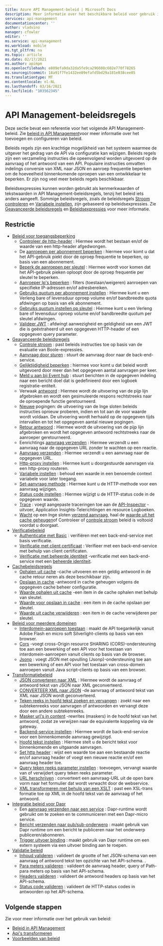 ```yaml
---
title: Azure API Management-beleid | Microsoft Docs
description: Meer informatie over het beschikbare beleid voor gebruik in Azure API Management. Met beleid kan de uitgever het API-gedrag via de configuratie wijzigen.
services: api-management
documentationcenter: ''
author: vladvino
manager: cfowler
editor: ''
ms.service: api-management
ms.workload: mobile
ms.tgt_pltfrm: na
ms.topic: article
ms.date: 02/17/2021
ms.author: apimpm
ms.openlocfilehash: e809efa9da32da5fe9ca296608c602e770f78265
ms.sourcegitcommit: 18a91f7fe1432ee09efafd5bd29a181e038cee05
ms.translationtype: MT
ms.contentlocale: nl-NL
ms.lasthandoff: 03/16/2021
ms.locfileid: "103562345"
---
```

# <a name="api-management-policies"></a>API Management-beleidsregels
Deze sectie bevat een referentie voor het volgende API Management-beleid. Zie [beleid in API Management](api-management-howto-policies.md)voor meer informatie over het toevoegen en configureren van beleid.

 Beleids regels zijn een krachtige mogelijkheid van het systeem waarmee de uitgever het gedrag van de API via configuratie kan wijzigen. Beleids regels zijn een verzameling instructies die opeenvolgend worden uitgevoerd op de aanvraag of het antwoord van een API. Populaire instructies omvatten indelings conversie van XML naar JSON en aanroep frequentie beperken om de hoeveelheid binnenkomende oproepen van een ontwikkelaar te beperken. Er zijn nog veel meer beleids regels beschikbaar.

 Beleidsexpressies kunnen worden gebruikt als kenmerkwaarden of tekstwaarden in API Management-beleidsregels, tenzij het beleid iets anders aangeeft. Sommige beleidsregels, zoals de beleidsregels [Stroom controleren](api-management-advanced-policies.md#choose) en [Variabele instellen](api-management-advanced-policies.md#set-variable), zijn gebaseerd op beleidsexpressies. Zie [Geavanceerde beleidsregels](api-management-advanced-policies.md#AdvancedPolicies) en [Beleidsexpressies](api-management-policy-expressions.md) voor meer informatie.

##  <a name="policies"></a><a name="ProxyPolicies"></a> Restrictie

-   [Beleid voor toegangsbeperking](api-management-access-restriction-policies.md#AccessRestrictionPolicies)
    -   [Controleer de http-header](api-management-access-restriction-policies.md#CheckHTTPHeader) : Hiermee wordt het bestaan en/of de waarde van een http-header afgedwongen.
    -   De [aanroepen per abonnement beperken](api-management-access-restriction-policies.md#LimitCallRate) : hiermee voor komt u dat het API-gebruik piekt door de oproep frequentie te beperken, op basis van een abonnement.
    -   [Beperk de aanroepen per sleutel](api-management-access-restriction-policies.md#LimitCallRateByKey) : Hiermee wordt voor komen dat het API-gebruik pieken oploopt door de oproep frequentie per sleutel te beperken.
    -   [Aanroeper Ip's beperken](api-management-access-restriction-policies.md#RestrictCallerIPs) : filters (toestaan/weigeren) aanroepen van specifieke IP-adressen en/of adresbereiken.
    -   [Gebruiks quotum per abonnement instellen](api-management-access-restriction-policies.md#SetUsageQuota) : Hiermee kunt u een Verleng bare of levensduur oproep volume en/of bandbreedte quota afdwingen op basis van elk abonnement.
    -   [Gebruiks quotum instellen op sleutel](api-management-access-restriction-policies.md#SetUsageQuotaByKey) : Hiermee kunt u een Verleng bare of levensduur oproep volume en/of bandbreedte quotum per sleutel afdwingen.
    -   [Valideer JWT](api-management-access-restriction-policies.md#ValidateJWT) : afdwingt aanwezigheid en geldigheid van een JWT die is geëxtraheerd uit een opgegeven HTTP-header of een opgegeven query parameter.
-   [Geavanceerde beleidsregels](api-management-advanced-policies.md#AdvancedPolicies)
    -   [Controle stroom](api-management-advanced-policies.md#choose) : past beleids instructies toe op basis van de evaluatie van Boole-expressies.
    -   [Aanvraag door sturen](api-management-advanced-policies.md#ForwardRequest) : stuurt de aanvraag door naar de back-end-service.
    -   [Gelijktijdigheid beperken](api-management-advanced-policies.md#LimitConcurrency) : hiermee voor komt u dat beleid wordt uitgevoerd door meer dan het opgegeven aantal aanvragen per keer.
    -   [Meld u aan bij Event hub](api-management-advanced-policies.md#log-to-eventhub) : stuurt berichten in de opgegeven indeling naar een bericht doel dat is gedefinieerd door een logboek registratie-entiteit.
    -   Verwaak [antwoord](api-management-advanced-policies.md#mock-response) : Hiermee wordt de uitvoering van de pijp lijn afgebroken en wordt een gesimuleerde respons rechtstreeks naar de oproepende functie geretourneerd.
    -   [Nieuwe](api-management-advanced-policies.md#Retry) pogingen: de uitvoering van de Inge sloten beleids instructies opnieuw proberen, indien en tot aan de voor waarde wordt voldaan. De uitvoering wordt herhaald op de opgegeven tijds intervallen en tot het opgegeven aantal nieuwe pogingen.
    -   [Retour antwoord](api-management-advanced-policies.md#ReturnResponse) : Hiermee wordt de uitvoering van de pijp lijn afgebroken en wordt het opgegeven antwoord rechtstreeks naar de aanroeper geretourneerd.
    -   Eenrichtings [aanvraag verzenden](api-management-advanced-policies.md#SendOneWayRequest) : Hiermee verzendt u een aanvraag naar de opgegeven URL zonder te wachten op een reactie.
    -   [Aanvraag verzenden](api-management-advanced-policies.md#SendRequest) : Hiermee verzendt u een aanvraag naar de opgegeven URL.
    -   [Http-proxy instellen](api-management-advanced-policies.md#SetHttpProxy) : Hiermee kunt u doorgestuurde aanvragen via een http-proxy routeren.
    -   [Variabele instellen](api-management-advanced-policies.md#set-variable) : behoud een waarde in een benoemde context variabele voor later toegang.
    -   [Set-aanvraag methode](api-management-advanced-policies.md#SetRequestMethod) : Hiermee kunt u de HTTP-methode voor een aanvraag wijzigen.
    -   [Status code instellen](api-management-advanced-policies.md#SetStatus) : Hiermee wijzigt u de HTTP-status code in de opgegeven waarde.
    -   [Trace](api-management-advanced-policies.md#Trace) : voegt aangepaste traceringen toe aan de [API-Inspector](./api-management-howto-api-inspector.md) -uitvoer, Application Insights-Telerichtingen en resource Logboeken.
    -   [Wacht](api-management-advanced-policies.md#Wait) op een Inge sloten [verzend aanvraag](api-management-advanced-policies.md#SendRequest), haal de [waarde uit het cache geheugen](api-management-caching-policies.md#GetFromCacheByKey)of Controleer of [controle stroom](api-management-advanced-policies.md#choose) beleid is voltooid voordat u doorgaat.
-   [Verificatiebeleid](api-management-authentication-policies.md#AuthenticationPolicies)
    -   [Authenticatie met Basic](api-management-authentication-policies.md#Basic) : verifiëren met een back-end-service met basis verificatie.
    -   [Verificatie met client certificaat](api-management-authentication-policies.md#ClientCertificate) : Verifieer met een back-end-service met behulp van client certificaten.
    -   [Verificatie met beheerde identiteit](api-management-authentication-policies.md#ManagedIdentity) -verificatie met een back-end-service met een [beheerde identiteit](../active-directory/managed-identities-azure-resources/overview.md).
-   [Cachebeleidsregels](api-management-caching-policies.md#CachingPolicies)
    -   [Ophalen uit cache](api-management-caching-policies.md#GetFromCache) -cache uitvoeren en een geldig antwoord in de cache retour neren als deze beschikbaar zijn.
    -   [Opslaan in cache](api-management-caching-policies.md#StoreToCache) -antwoord in cache geheugen volgens de opgegeven cache beheer configuratie.
    -   [Waarde ophalen uit cache](api-management-caching-policies.md#GetFromCacheByKey) -een item in de cache ophalen met behulp van sleutel.
    -   [Waarde voor opslaan in cache](api-management-caching-policies.md#StoreToCacheByKey) : een item in de cache opslaan per sleutel.
    -   [Waarde uit cache verwijderen](api-management-caching-policies.md#RemoveCacheByKey) : een item in de cache verwijderen per sleutel.
-   [Beleid voor meerdere domeinen](api-management-cross-domain-policies.md#CrossDomainPolicies)
    -   [Interdomein-aanroepen toestaan](api-management-cross-domain-policies.md#AllowCrossDomainCalls) : maakt de API toegankelijk vanuit Adobe Flash en micro soft Silverlight-clients op basis van een browser.
    -   [Cors](api-management-cross-domain-policies.md#CORS) -voegt cross-Origin resource SHARING (CORS)-ondersteuning toe aan een bewerking of een API voor het toestaan van interdomein-aanroepen vanuit clients op basis van de browser.
    -   [Jsonp](api-management-cross-domain-policies.md#JSONP) : voegt JSON met opvulling (Jsonp)-ondersteuning toe aan een bewerking of een API voor het toestaan van cross-domein aanroepen vanuit Java script-clients op basis van een browser.
-   [Transformatiebeleid](api-management-transformation-policies.md#TransformationPolicies)
    -   [JSON converteren naar XML](api-management-transformation-policies.md#ConvertJSONtoXML) : Hiermee wordt de aanvraag of antwoord tekst van JSON naar XML geconverteerd.
    -   [CONVERTEER XML naar JSON](api-management-transformation-policies.md#ConvertXMLtoJSON) -de aanvraag of antwoord tekst van XML naar JSON wordt geconverteerd.
    -   [Teken reeks in hoofd tekst zoeken en vervangen](api-management-transformation-policies.md#Findandreplacestringinbody) : zoekt naar een subtekenreeks voor aanvragen of antwoorden en vervangt deze door een andere subtekenreeks.
    -   [Masker url's in content](api-management-transformation-policies.md#MaskURLSContent) -rewrites (maskers) in de hoofd tekst van het antwoord, zodat ze verwijzen naar de equivalente koppeling via de gateway.
    -   [Backend-service instellen](api-management-transformation-policies.md#SetBackendService) : Hiermee wordt de back-end-service voor een binnenkomende aanvraag gewijzigd.
    -   [Hoofd tekst instellen](api-management-transformation-policies.md#SetBody) : Hiermee stelt u de bericht tekst voor binnenkomende en uitgaande aanvragen.
    -   [Set http header](api-management-transformation-policies.md#SetHTTPheader) : wijst een waarde toe aan een bestaande reactie en/of aanvraag header of voegt een nieuwe reactie en/of een aanvraag header toe.
    -   [Query teken reeks parameter instellen](api-management-transformation-policies.md#SetQueryStringParameter) : toevoegen, vervangt waarde van of verwijdert query teken reeks parameter.
    -   [URL herschrijven](api-management-transformation-policies.md#RewriteURL) : converteert een aanvraag-URL uit de open bare vorm naar het formulier dat wordt verwacht door de webservice.
    -   [XML transformeren met behulp van een XSLT](api-management-transformation-policies.md#XSLTransform) : past een XSL-trans formatie toe op XML in de hoofd tekst van de aanvraag of het antwoord.
- [Integratie beleid voor Dapr](api-management-dapr-policies.md)
    - Een [aanvraag verzenden naar een service](api-management-dapr-policies.md#invoke) : Dapr-runtime wordt gebruikt om te zoeken en te communiceren met een Dapr-micro service.
    -  [Bericht verzenden naar pub/sub-onderwerp](api-management-dapr-policies.md#pubsub) : maakt gebruik van Dapr runtime om een bericht te publiceren naar het onderwerp publiceren/abonneren.
    -  [Trigger uitvoer binding](api-management-dapr-policies.md#bind) : maakt gebruik van Dapr runtime om een extern systeem via een uitvoer binding aan te roepen.
- [Validatie beleid](validation-policies.md)
    - [Inhoud valideren](validation-policies.md#validate-content) : valideert de grootte of het JSON-schema van een aanvraag of antwoord tekst ten opzichte van het API-schema.
. 
    - [Para meters valideren](validation-policies.md#validate-parameters) : valideert de aanvraag header, query of Path-para meters op basis van het API-schema.
    - [Headers valideren](validation-policies.md#validate-headers) : valideert de antwoord headers op basis van het API-schema.
    - [Status code valideren](validation-policies.md#validate-status-code) : valideert de HTTP-status codes in antwoorden op het API-schema.

## <a name="next-steps"></a>Volgende stappen
Zie voor meer informatie over het gebruik van beleid:

+ [Beleid in API Management](api-management-howto-policies.md)
+ [Api's transformeren](transform-api.md)
+ [Voorbeelden van beleid](./policy-reference.md)
